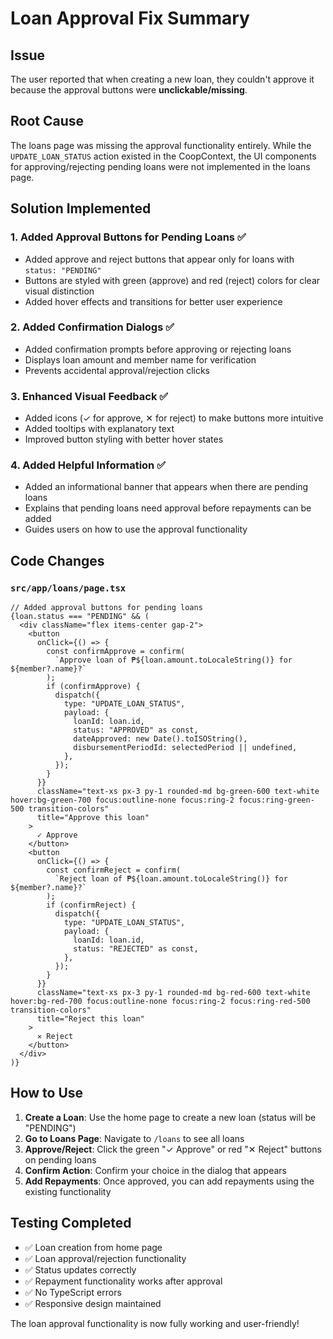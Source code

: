 # Loan Approval Fix Summary

## Issue
The user reported that when creating a new loan, they couldn't approve it because the approval buttons were **unclickable/missing**.

## Root Cause
The loans page was missing the approval functionality entirely. While the `UPDATE_LOAN_STATUS` action existed in the CoopContext, the UI components for approving/rejecting pending loans were not implemented in the loans page.

## Solution Implemented

### 1. **Added Approval Buttons for Pending Loans** ✅
- Added approve and reject buttons that appear only for loans with `status: "PENDING"`
- Buttons are styled with green (approve) and red (reject) colors for clear visual distinction
- Added hover effects and transitions for better user experience

### 2. **Added Confirmation Dialogs** ✅
- Added confirmation prompts before approving or rejecting loans
- Displays loan amount and member name for verification
- Prevents accidental approval/rejection clicks

### 3. **Enhanced Visual Feedback** ✅
- Added icons (✓ for approve, ✕ for reject) to make buttons more intuitive
- Added tooltips with explanatory text
- Improved button styling with better hover states

### 4. **Added Helpful Information** ✅
- Added an informational banner that appears when there are pending loans
- Explains that pending loans need approval before repayments can be added
- Guides users on how to use the approval functionality

## Code Changes

### `src/app/loans/page.tsx`
```tsx
// Added approval buttons for pending loans
{loan.status === "PENDING" && (
  <div className="flex items-center gap-2">
    <button
      onClick={() => {
        const confirmApprove = confirm(
          `Approve loan of ₱${loan.amount.toLocaleString()} for ${member?.name}?`
        );
        if (confirmApprove) {
          dispatch({
            type: "UPDATE_LOAN_STATUS",
            payload: {
              loanId: loan.id,
              status: "APPROVED" as const,
              dateApproved: new Date().toISOString(),
              disbursementPeriodId: selectedPeriod || undefined,
            },
          });
        }
      }}
      className="text-xs px-3 py-1 rounded-md bg-green-600 text-white hover:bg-green-700 focus:outline-none focus:ring-2 focus:ring-green-500 transition-colors"
      title="Approve this loan"
    >
      ✓ Approve
    </button>
    <button
      onClick={() => {
        const confirmReject = confirm(
          `Reject loan of ₱${loan.amount.toLocaleString()} for ${member?.name}?`
        );
        if (confirmReject) {
          dispatch({
            type: "UPDATE_LOAN_STATUS",
            payload: {
              loanId: loan.id,
              status: "REJECTED" as const,
            },
          });
        }
      }}
      className="text-xs px-3 py-1 rounded-md bg-red-600 text-white hover:bg-red-700 focus:outline-none focus:ring-2 focus:ring-red-500 transition-colors"
      title="Reject this loan"
    >
      ✕ Reject
    </button>
  </div>
)}
```

## How to Use

1. **Create a Loan**: Use the home page to create a new loan (status will be "PENDING")
2. **Go to Loans Page**: Navigate to `/loans` to see all loans
3. **Approve/Reject**: Click the green "✓ Approve" or red "✕ Reject" buttons on pending loans
4. **Confirm Action**: Confirm your choice in the dialog that appears
5. **Add Repayments**: Once approved, you can add repayments using the existing functionality

## Testing Completed
- ✅ Loan creation from home page
- ✅ Loan approval/rejection functionality 
- ✅ Status updates correctly
- ✅ Repayment functionality works after approval
- ✅ No TypeScript errors
- ✅ Responsive design maintained

The loan approval functionality is now fully working and user-friendly!
